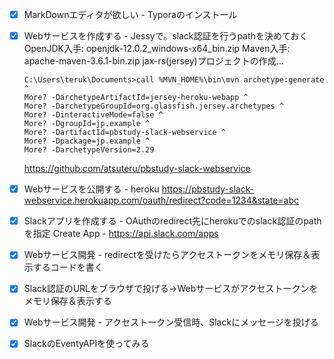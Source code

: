 - [x] MarkDownエディタが欲しい - Typoraのインストール

- [x] Webサービスを作成する - Jessyで。slack認証を行うpathを決めておく
  OpenJDK入手: openjdk-12.0.2_windows-x64_bin.zip
  Maven入手: apache-maven-3.6.1-bin.zip
jax-rs(jersey)プロジェクトの作成...
  
  ```dosbatch
  C:\Users\teruk\Documents>call %MVN_HOME%\bin\mvn archetype:generate ^
  More? -DarchetypeArtifactId=jersey-heroku-webapp ^
  More? -DarchetypeGroupId=org.glassfish.jersey.archetypes ^
  More? -DinteractiveMode=false ^
  More? -DgroupId=jp.example ^
  More? -DartifactId=pbstudy-slack-webservice ^
  More? -Dpackage=jp.example ^
  More? -DarchetypeVersion=2.29
  ```
  
  https://github.com/atsuteru/pbstudy-slack-webservice
  
- [x] Webサービスを公開する - heroku
  https://pbstudy-slack-webservice.herokuapp.com/oauth/redirect?code=1234&state=abc

- [x] Slackアプリを作成する - OAuthのredirect先にherokuでのslack認証のpathを指定
  Create App - https://api.slack.com/apps

- [x] Webサービス開発 - redirectを受けたらアクセストークンをメモリ保存＆表示するコードを書く

- [x] Slack認証のURLをブラウザで投げる→Webサービスがアクセストークンをメモリ保存＆表示する

- [x] Webサービス開発 - アクセストークン受信時、Slackにメッセージを投げる

- [x] SlackのEventyAPIを使ってみる

